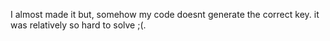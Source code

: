 I almost made it but, somehow my code doesnt generate the correct key.
it was relatively so hard to solve ;(.